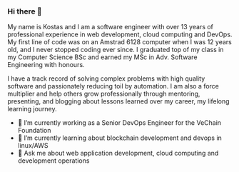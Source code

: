 ### Hi there 👋

My name is Kostas and I am a software engineer with over 13 years of professional experience in web development, cloud computing and DevOps. My first line of code was on an Amstrad 6128 computer when I was 12 years old, and I never stopped coding ever since. I graduated top of my class in my Computer Science BSc and earned my MSc in Adv. Software Engineering with honours. 

I have a track record of solving complex problems with high quality software and passionately reducing toil by automation. I am also a force multiplier and help others grow professionally through mentoring, presenting, and blogging about lessons learned over my career, my lifelong learning journey.

- 🔭 I’m currently working as a Senior DevOps Engineer for the VeChain Foundation
- 🌱 I’m currently learning about blockchain development and devops in linux/AWS
- 💬 Ask me about web application development, cloud computing and development operations
